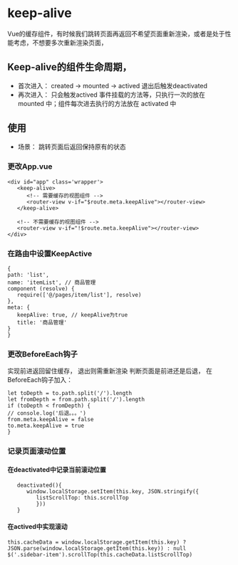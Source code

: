 # keep-alive
Vue的缓存组件，有时候我们跳转页面再返回不希望页面重新渲染，或者是处于性能考虑，不想要多次重新渲染页面，

## Keep-alive的组件生命周期，
- 首次进入：
created -> mounted -> actived
退出后触发deactivated
- 再次进入：
只会触发actived
事件挂载的方法等，只执行一次的放在 mounted 中；组件每次进去执行的方法放在 activated 中
## 使用
- 场景：
跳转页面后返回保持原有的状态

### 更改App.vue
```
<div id="app" class='wrapper'>
   <keep-alive>
      <!-- 需要缓存的视图组件 -->
      <router-view v-if="$route.meta.keepAlive"></router-view>
   </keep-alive>
   
   <!-- 不需要缓存的视图组件 -->
   <router-view v-if="!$route.meta.keepAlive"></router-view>
</div>
```
### 在路由中设置KeepActive
```
{
path: 'list',
name: 'itemList', // 商品管理
component (resolve) {
   require(['@/pages/item/list'], resolve)
},
meta: {
   keepAlive: true, // keepAlive为true
   title: '商品管理'
}
}
```

### 更改BeforeEach钩子
实现前进返回留住缓存， 退出则需重新渲染
判断页面是前进还是后退， 在BeforeEach钩子加入：
```
let toDepth = to.path.split('/').length
let fromDepth = from.path.split('/').length
if (toDepth < fromDepth) {
// console.log('后退。。。')
from.meta.keepAlive = false
to.meta.keepAlive = true
}
```

### 记录页面滚动位置
#### 在deactivated中记录当前滚动位置
```
   deactivated(){
      window.localStorage.setItem(this.key, JSON.stringify({
         listScrollTop: this.scrollTop
         }))
   }
```
#### 在actived中实现滚动
```
this.cacheData = window.localStorage.getItem(this.key) ? JSON.parse(window.localStorage.getItem(this.key)) : null
$('.sidebar-item').scrollTop(this.cacheData.listScrollTop)
```
